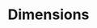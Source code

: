 ---
layout: default
bigquery: https://console.cloud.google.com/bigquery?p=covid-19-dimensions-ai&page=table&d=data&t=publications
contributors: Digital Science, https://www.digital-science.com/
cost: Free for personal, non-commercial use.
description: Dimensions contains more than 100 million publications, ranging from
  articles published in scholarly journals, books and book chapters, to preprints
  and conference proceedings. All publications are contextualized with linked data
  sets, funding, publications, patents, clinical trials, and policy documents. You
  can also view associated categories, funders, institutions, and researcher profiles.
documentation: https://docs.dimensions.ai/bigquery/index.html
last_edit: 04/09/2022, 17:42:26
location: https://www.dimensions.ai/products/free/
maintained_by: Digital Science, https://www.digital-science.com/
schema_fields:
- year
- current_assignee_countries
- publisher
- address
- id
- research_org_state_codes
- cpc
- expiration_date
- date_modified
- embargo_date
- citations
- research_org_countries
- end_year
- category_hrcs_hc
- original_assignee_countries
- associated_grant_ids
- inventor_names
- type
- eisbn
- date_normal
- funding_gbp
- wikipedia_url
- resulting_publication_doi
- funding_jpy
- established
- concepts
- jurisdiction
- clinical_trial_ids
- source_id
- assignee_orgs
- start_year
- date_print
- funder_orgs
- date
- funding_currency
- repository_url
- funder_countries
- language
- active_years
- isbn
- kind
- category_for
- abstract
- volume
- citations_count
- funder_org
- associated_publication_doi
- metrics
- researcher_ids
- description
- granted_date
- filing_status
- categories
- subtitles
- end_date
- investigators
- phase
- legal_events
- granted_year
- created_date
- funding_nzd
- pmid
- supporting_grant_ids
- category_bra
- aliases
- funder_org_cities
- category_uoa
- repository_id
- foa_number
- journal
- funder_org_state_codes
- conference
- arxiv_id
- acronyms
- types
- priority_date
- funding_aud
- book_title
- gender
- funding_usd
- linkout
- research_orgs
- license
- relationships
- funding_details
- associated_publication_pmid
- links
- category_icrp_cso
- current_assignee
- journal_lists
- doi
- conditions
- funding_amount
- funding_cny
- altmetrics
- original_assignee
- original_assignee_orgs
- publication_year
- labels
- research_org_state_names
- ipcr
- category_hra
- date_online
- cited_by_ids
- mesh_terms
- repository_name
- open_access_categories
- patent_ids
- category_icrp_ct
- publication_ids
- date_imported_gbq
- family_id
- parent_id
- reference_ids
- email_address
- category_hrcs_rac
- filing_year
- name
- research_org_city_names
- status
- resulting_publication_ids
- family_count
- filing_date
- citation_string
- acknowledgements
- acronym
- application_number
- external_ids
- original_title
- issue
- original_abstract
- research_org_country_names
- brief_title
- family_members_ids
- legal_status
- registry
- interventions
- proceedings_title
- associated_publication_id
- pmcid
- authors
- pages
- priority_year
- title
- associated_publication_arxiv_id
- grant_number
- start_date
- funder_org_acronyms
- expiration_year
- editors
- assignee_countries
- organisation_details
- research_org_cities
- book_series_title
- publication_date
- current_assignee_orgs
- open_access_categories_v2
- funder_org_countries
- funding_chf
- funding_cad
- category_rcdc
- mesh_headings
- category_sdg
- date_inserted
- funding_eur
shortname: dimensions
tags:
- scholarly literature
- patents
- funding
- clinical trials
- academic profiles
terms_of_use: 'Use of both the Dimensions COVID-19 dataset and full Dimensions dataset
  are subject to the Dimensions Terms of use: https://www.dimensions.ai/policies-terms-legal '
title: Dimensions
uuid: dcff88bd-fe6b-4fdb-8159-809bf9d7bc1c
---